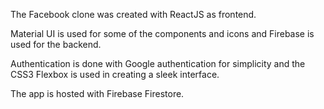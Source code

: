 The Facebook clone was created with ReactJS as frontend.

Material UI is used for some of the components and icons and Firebase is used for the backend.

Authentication is done with Google authentication for simplicity and the CSS3 Flexbox is used in creating a sleek interface.

The app is hosted with Firebase Firestore.